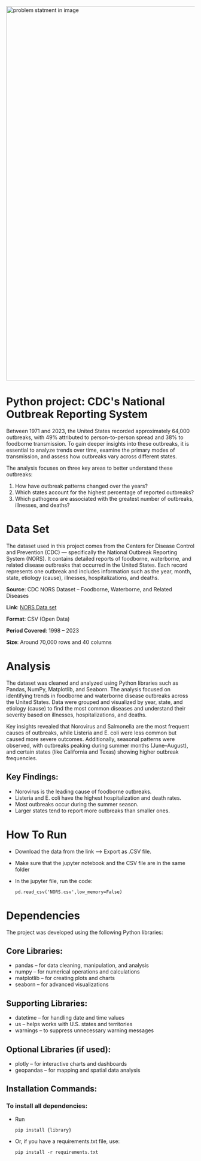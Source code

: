 <img width="1000" height="1000" alt="problem statment in image" src="https://github.com/user-attachments/assets/21501e9c-c2f0-4ea5-bc7a-1eee31bc7b01" />

# Python project: CDC's National Outbreak Reporting System
Between 1971 and 2023, the United States recorded approximately 64,000 outbreaks, with 49% attributed  to person-to-person spread and 38% to foodborne transmission. To gain deeper insights into these outbreaks, it is essential to analyze trends over time, examine the primary modes of transmission, and assess how outbreaks vary across different states.

The analysis focuses on three key areas to better understand these outbreaks:
1.	How have outbreak patterns changed over the years?
2.	Which states account for the highest percentage of reported outbreaks?
3.	Which pathogens are associated with the greatest number of outbreaks, illnesses, and deaths?

# Data Set
The dataset used in this project comes from the Centers for Disease Control and Prevention (CDC) — specifically the National Outbreak Reporting System (NORS).
It contains detailed reports of foodborne, waterborne, and related disease outbreaks that occurred in the United States.
Each record represents one outbreak and includes information such as the year, month, state, etiology (cause), illnesses, hospitalizations, and deaths.

**Source**: CDC NORS Dataset – Foodborne, Waterborne, and Related Diseases

**Link**: [NORS Data set](https://data.cdc.gov/Foodborne-Waterborne-and-Related-Diseases/NORS/5xkq-dg7x/about_data)

**Format**: CSV (Open Data)

**Period Covered**: 1998 – 2023

**Size**: Around 70,000 rows and 40 columns


# Analysis
The dataset was cleaned and analyzed using Python libraries such as Pandas, NumPy, Matplotlib, and Seaborn.
The analysis focused on identifying trends in foodborne and waterborne disease outbreaks across the United States.
Data were grouped and visualized by year, state, and etiology (cause) to find the most common diseases and understand their severity based on illnesses, hospitalizations, and deaths.

Key insights revealed that Norovirus and Salmonella are the most frequent causes of outbreaks, while Listeria and E. coli were less common but caused more severe outcomes.
Additionally, seasonal patterns were observed, with outbreaks peaking during summer months (June–August), and certain states (like California and Texas) showing higher outbreak frequencies.

## Key Findings:
- Norovirus is the leading cause of foodborne outbreaks.
- Listeria and E. coli have the highest hospitalization and death rates.
- Most outbreaks occur during the summer season.
- Larger states tend to report more outbreaks than smaller ones.
 
# How To Run
- Download the data from the link --> Export as .CSV file.
- Make sure that the jupyter notebook and the CSV file are in the same folder
- In the jupyter file, run the code:

      pd.read_csv('NORS.csv',low_memory=False)

# Dependencies
The project was developed using the following Python libraries:

## Core Libraries:
- pandas – for data cleaning, manipulation, and analysis
- numpy – for numerical operations and calculations
- matplotlib – for creating plots and charts
- seaborn – for advanced visualizations

## Supporting Libraries:
- datetime – for handling date and time values
- us – helps works with U.S. states and territories
- warnings – to suppress unnecessary warning messages

## Optional Libraries (if used):
- plotly – for interactive charts and dashboards
- geopandas – for mapping and spatial data analysis

## Installation Commands:
### To install all dependencies: 
- Run

      pip install {library}
- Or, if you have a requirements.txt file, use:

      pip install -r requirements.txt



